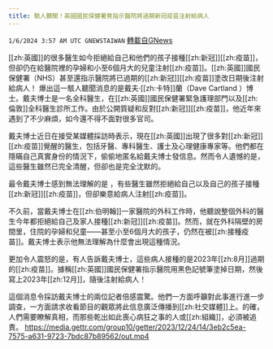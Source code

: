 ```yaml
---
title: 駭人聽聞！英國國民保健署竟指示醫院將過期新冠疫苗注射給病人
---
```

`1/6/2024 3:57 AM UTC GNEWSTAIWAN` [轉載自GNews](https://gnews.org/articles/2189717)



  
[[zh:英國]]的很多醫生如今拒絕給自己和他們的孩子接種[[zh:新冠]][[zh:疫苗]]，但卻仍在給醫院裡的孕婦和小至6個月大的兒童注射[[zh:疫苗]]。[[zh:英國]]國民保健署（NHS）甚至還指示醫院將已過期的[[zh:新冠]][[zh:疫苗]]塗改日期後注射給病人！
爆出這一駭人聽聞消息的是戴夫·[[zh:卡特]]蘭（Dave Cartland ）博士。戴夫博士是一名全科醫生，在[[zh:英國]]國民保健署緊急護理部門以及[[zh:倫敦]]全科醫生診所工作。由於公開質疑和反對[[zh:新冠]][[zh:疫苗]]，他近年來遇到了不少麻煩，如今還不得不面對很多官司。

  

戴夫博士近日在接受某媒體採訪時表示，現在[[zh:英國]]出現了很多對[[zh:新冠]][[zh:疫苗]]覺醒的醫生，包括牙醫、專科醫生、護士及心理健康專家等。他們都在隱瞞自己真實身份的情況下，偷偷地匿名給戴夫博士發信息。然而令人遺憾的是，這些醫生雖然已完全清醒，但卻也是完全沈默的。

  

最令戴夫博士感到無法理解的是 ，有些醫生雖然拒絕給自己以及自己的孩子接種[[zh:新冠]][[zh:疫苗]]，但卻樂意給病人注射[[zh:疫苗]]。

  

不久前，當戴夫博士在[[zh:伯明翰]]一家醫院的外科工作時，他聽說整個外科的醫生今年都拒絕給自己及家人接種[[zh:新冠]][[zh:疫苗]]。然而，就在外科隔壁的房間里，住院的孕婦和兒童——甚至小至6個月大的孩子，仍然在被[[zh:接種疫苗]]。戴夫博士表示他無法理解為什麼會出現這種情況。

  

更加令人震怒的是，有人告訴戴夫博士，這些病人接種的是2023年[[zh:8月]]過期的[[zh:疫苗]]。據稱[[zh:英國]]國民保健署指示醫院用黑色記號筆塗掉日期，然後寫上2023年[[zh:12月]]，隨後注射給病人！

  

這個消息令採訪戴夫博士的兩位記者倍感震驚。他們一方面呼籲對此事進行進一步調查，一方面請求收看節目的觀眾將此信息廣泛傳播到[[zh:社交媒體]]上。的確，人們需要瞭解真相，而那些乾出如此喪心病狂之事的人或[[zh:組織]]，必須被追責。
https://media.gettr.com/group10/getter/2023/12/24/14/3eb2c5ea-7575-a631-9723-7bdc87b89562/out.mp4




